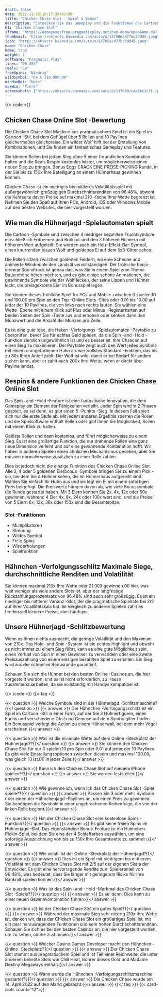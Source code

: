 ```yaml
---
draft: false
date: 2022-11-09T16:17:38+03:00
title: "Chicken Chase Slot - Spiel & Bonus"
description: "Entdecken Sie das Gameplay und die Funktionen des Cartoon Chicken Chase Online Slot in unserer vollständigen Rezension, wo wir auch zeigen, wo wir mit dem besten Casino -Bonus spielen können."
h1: "Chicken Chase Slot"
iframe: "https://demogamesfree.pragmaticplay.net/hub-demo/openGame.do?lang=en&cur=EUR&websiteUrl=https%3A%2F%2Fclienthub.pragmaticplay.com%2F&gcpif=2273&gameSymbol=vs10chkchase&jurisdiction=99&lobbyUrl=https://clienthub.pragmaticplay.com/slots/game-library/"
thumbnail: "https://objects.kaxmedia.com/auto/o/137086/d77bc5dd45.jpeg"
icon: "https://objects.kaxmedia.com/auto/o/137086/d77bc5dd45.jpeg"
name: "Chicken Chase"
home: true
weight: 1
software: "Pragmatic Play"
lines: "96.48%"
reels: "Ja"
freeSpins: "Niedrig"
wildSymbol: "Ca $ 210.000.00"
minMaxBet: "Nein"
maxWin: "Tiere"
screenshots: ["https://objects.kaxmedia.com/auto/o/137089/cda66c1c71.jpeg"]
---
```


{{< code >}}<h2>Chicken Chase Online Slot -Bewertung</h2><p>Die Chicken Chase Slot Machine aus pragmatischem Spiel ist ein Spiel im Cartoon -Stil, bei dem Geflügel über 5 Rollen und 10 Paylines gleichermaßen gleichpreise. Ein wilder Wolf hilft bei der Erstellung von Kombinationen, und Sie finden ein fantastisches Gameplay und Features.</p><p>Sie können Rollen bei jedem Sieg ohne 5 einer freundlichen Kombination halten und die Reals Respin kostenlos leistet, um möglicherweise einen neuen Sieg zu bringen. Bonus Eggs CRACK EINE PREISE-PICKING Runde, in der Sie bis zu 150x Ihre Beteiligung an einem Hühnerhaus gewinnen können.</p><p>Chicken Chase ist ein niedriges bis mittleres Volatilitätsspiel mit außergewöhnlich großzügigen Durchschnittsrenditen von 96.48%, obwohl die Kehrseite davon Preise auf maximal 210 -fache Ihrer Wette begrenzt ist. Nehmen Sie den Spaß auf Ihren PCs, Android, iOS oder Windows Mobile auf den besten Websites, die hier vorgestellt wurden.</p><h2>Wie man die Hühnerjagd -Spielautomaten spielt</h2><p>Die Cartoon -Symbole sind zwischen 4 niedriger bezahlten Fruchtsymbole einschließlich Erdbeeren und Brokkoli und den 3 höheren Hühnern mit höherem Wert aufgeteilt. Sie werden auch ein Holz-Effekt-Bar-Symbol, einen knurrenden blauen Wolf und goldenes Ei auf dem 5x3-Gitter sehen.</p><p>Die Rollen sitzen zwischen goldenen Feldern, wo eine Scheune und animierte Windmühle den Landstil vervollständigen. Der fröhliche banjo-strenge Soundtrack ist genau das, was Sie in einem Spiel zum Thema Bauernhöhe hören möchten, und es gibt einige schöne Animationen, die gewinnende Symbole wie der Wolf lecken, der seine Lippen und Hühner leckt, die preisgekrönte Eier im Bonusspiel legen.</p><p>Sie können dieses fröhliche Spiel für PCs und Mobile zwischen 0 spielen.10 und 100.00 pro Spin an den Top -Online Slots -Sites oder 0.01 bis 10.00 auf jeder der 10 Paylines, die von links nach rechts laufen. Sie wählen eine Wette -Ebene mit einem Klick auf Plus oder Minus -Registerkarten auf beiden Seiten der Spin -Taste aus und erhöhen oder senken dann den Münzwert und die Anzahl der Münzen pro Zeile.</p><p>Es ist eine gute Idee, die Haken -Verfolgungs -Spielautomaten -Paytable zu überprüfen, bevor Sie für echtes Geld spielen, da die Spin -and -Hold -Funktion ziemlich ungewöhnlich ist und es besser ist, Ihre Chancen auf einen Sieg zu maximieren. Der Paytable zeigt auch den Wert jedes Symbols mit einem orangefarbenen Huhn als wertvollstes Standard -Emblem, das bis zu 80x Ihren Anteil zahlt. Der Wolf ist wild, damit er bei Bedarf für andere stehen kann, aber er zahlt auch 200x Ihre Wette, wenn er direkt über Payline landet.</p><h2>Respins & andere Funktionen des Chicken Chase Online Slot</h2><p>Das Spin -and -Hold -Feature ist eine fantastische Innovation, die dem Gameplay ein Element der Fähigkeiten verleiht. Jeder Spin wird in 2 Phasen gespielt, es sei denn, es gibt einen 5 -Punkte -Sieg. In diesem Fall spielt sich nur die erste Stufe ab. Mit jedem anderen Ergebnis sperren die Rollen und die Spielsoftware enthält Rollen oder gibt Ihnen die Möglichkeit, Rollen mit einem Klick zu halten.</p><p>Gelöste Rollen und dann kostenlos, und führt möglicherweise zu einem Sieg. Es ist eine großartige Funktion, die nur drehende Rollen eine ganz neue Dimension verleiht und auf eine gewinnende Kombination hofft. Wir haben in anderen Spielen einen ähnlichen Mechanismus gesehen, aber Sie müssen normalerweise zusätzlich zu einer Rolle zahlen.</p><p>Dies ist jedoch nicht die einzige Funktion des Chicken Chase Online Slot. Alle 3, 4 oder 5 goldenen Eierbonus -Symbole bringen Sie zu einem Pick -sie, bei dem Sie 4 Hühner sehen, die im Hühnerhaus aufgereiht sind. Wählen Sie einfach Ihr Huhn aus und sie legt ein Ei mit einem sofortigen Preis beigefügt. Die Preiswerte hängen davon ab, wie viele Bonussymbole die Runde gestartet haben. Mit 3 Eiern können Sie 2x, 4x, 12x oder 50x gewinnen, während 4 Eier 4x, 8x, 24x oder 100x wert sind, und die Preise von 5 Eiern 6x, 12x, 36x oder 150x sind die Gesamtspitze.</p><h3>
Slot -Funktionen</h3><ul>
<li></span>
Multiplikatoren</li>
<li></span>
Streuung</li>
<li></span>
Wildes Symbol</li>
<li></span>
Freie Spins</li>
<li></span>
Wiederholungen</li>
<li></span>
Spielfunktion</li></ul><h2>Hähnchen -Verfolgungsschlitz Maximale Siege, durchschnittliche Renditen und Volatilität</h2><p>Sie können maximal 210x Ihre Wette oder 21.000 gewinnen.00 hier, was weit weniger als viele andere Slots ist, aber der langfristige Rückzahlungsprozentsatz von 96.48% sind auch sehr großzügig. Es ist ein niedriger bis mittlerer Varianz -Slot, der die pragmatische Spielrate bei 2/5 auf ihrer Volatilitätskala hat. Im Vergleich zu anderen Spielen zahlt es tendenziell kleinere Preise, aber häufiger.</p><h2>Unsere Hühnerjagd -Schlitzbewertung</h2><p>Wenn es Ihnen nichts ausmacht, die geringe Volatilität und den Maximum von 210x. Das Hold- und Spin -System ist ein echtes Highlight und obwohl es nicht immer zu einem Sieg führt, kann es eine gute Möglichkeit sein, einen Verlust von Spin in einen Gewinner zu verwandeln oder eine zweite Preisauszahlung von einem einzigen bezahlten Spiel zu erhalten. Ein Sieg wird aus der schnellen Bonusrunde garantiert.</p><p>Schauen Sie sich die Hühner bei den besten Online -Casinos an, die hier vorgestellt wurden, und es ist nicht erforderlich, zu Hause zusammenzuarbeiten, da sie vollständig mit Handys kompatibel ist.</p>
{{< /code >}}
{{< faq >}}

{{< question >}} Welche Symbole sind in der Hühnerjagd -Schlitzmaschine?{{</ question >}}
{{< answer >}} Der Hühnchen -Verfolgungsschlitz ist ein Spiel im Cartoon -Stil in einer Farm, auf der Sie 3 Hühnerfiguren, einen Fuchs und verschiedene Obst und Gemüse auf dem Symbolgitter finden. Ein Bonusspiel verlegt die Action zu einem Hühnerwall, bei dem mehr Vögel erscheinen.{{</ answer >}}

{{< question >}} Was ist die minimale Wette auf dem Online -Steckplatz der Hühnerjagd??{{</ question >}}
{{< answer >}} Sie können den Chicken Chase Slot für nur 0 spielen.10 pro Spin oder 0.01 auf jeder der 10 Paylines. Es gibt viele Einstellungsoptionen zwischen diesem und maximal 100.00, was gleich 10 ist.00 in jeder Zeile.{{</ answer >}}

{{< question >}} Kann ich den Chicken Chase Slot auf meinem iPhone spielen??{{</ question >}}
{{< answer >}} Sie werden feststellen.{{</ answer >}}

{{< question >}} Wie gewinne ich, wenn ich das Chicken Chase Slot -Spiel spiele??{{</ question >}}
{{< answer >}} Passen Sie 3 oder mehr Symbole über einen der Hähnchenjagd -Paylines an, um einen Preis zu gewinnen. Sie benötigen die Symbole in einer ungebrochenen Reihenfolge, die von der linken Rolle beginnt.{{</ answer >}}

{{< question >}} Hat der Chicken Chase Slot eine kostenlose Spins -Funktion?{{</ question >}}
{{< answer >}} Es gibt keine freien Spins im Hühnerjagd -Slot. Das eigenständige Bonus-Feature ist ein Hühnchen-Pickin-Spiel, bei dem Sie eine der 4 Schlaffarben auswählen, um eine sofortige Auszeichnung von bis zu 150x Ihre Gesamtwette zu sammeln.{{</ answer >}}

{{< question >}} Wie volatil ist der Online -Steckplatz der Hühnerjagd?{{</ question >}}
{{< answer >}} Dies ist ein Spiel mit niedrigem bis mittlerem Volatilität mit dem Chicken Chase Slot mit 2/5 auf der eigenen Skala der Entwickler. Es gibt eine hervorragende Rendite zum Spieleranteil von 96.48%, was bedeutet, dass Sie länger mit geringerem Risiko für Ihre Bankroll spielen können.{{</ answer >}}

{{< question >}} Was ist das Spin -and -Hold -Merkmal des Chicken Chase Slot -Spiels??{{</ question >}}
{{< answer >}} Es sei denn. Dies kann zu einer neuen Gewinnkombination führen.{{</ answer >}}

{{< question >}} Ist der Chicken Chase Slot ein gutes Spiel?{{</ question >}}
{{< answer >}} Während der maximale Sieg sehr niedrig 210x Ihre Wette ist, denken wir, dass der Chicken Chase Slot ein großartiges Spiel ist, mit ein paar herausragenden Funktionen und sehr hohen Durchschnittsrenditen. Schauen Sie sich es bei den besten Casinos an, die hier vorgestellt wurden, um zu sehen, ob Sie zustimmen.{{</ answer >}}

{{< question >}} Welcher Casino Games Developer macht den Hühnchen -Online -Steckplatz?{{</ question >}}
{{< answer >}} Der Chicken Chase Slot stammt aus pragmatischem Spiel und ist Teil einer Reichweite, die unter anderem beliebte Slots wie Chili Heat, Bohrer dieses Gold und Madame Destiny Megaways enthält.{{</ answer >}}

{{< question >}} Wann wurde die Hühnchen -Verfolgungsschlitzmaschine gestartet??{{</ question >}}
{{< answer >}} Die Chicken Chase wurde am 14. April 2022 auf den Markt gebracht.{{</ answer >}}
{{</ faq >}}
{{< card-slots count="12">}}